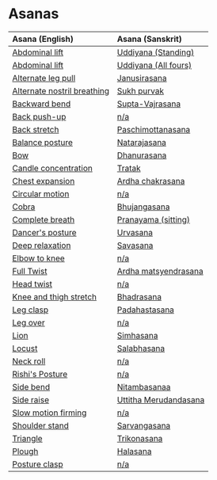 # Asanas

|                   Asana (English)                    |                     Asana (Sanskrit)                     |
|:---------------------------------------------------- |:-------------------------------------------------------- |
| [Abdominal lift](asanas/uddiyana.md)                 | [Uddiyana (Standing)](asanas/uddiyana.md)                |
| [Abdominal lift](asanas/uddiyana.md)                 | [Uddiyana (All fours)](asanas/uddiyana.md)               |
| [Alternate leg pull](asanas/janusirasana.md)         | [Janusirasana](asanas/janusirasana.md)                   |
| [Alternate nostril breathing](asanas/sukh-purvak.md) | [Sukh purvak](asanas/sukh-purvak.md)                     |
| [Backward bend](asanas/supta-vajrasana.md)           | [Supta-Vajrasana](asanas/supta-vajrasana.md)             |
| [Back push-up](asanas/back-push-up.md)               | [n/a](asanas/back-push-up.md)                            |
| [Back stretch](asanas/paschimottanasana.md)          | [Paschimottanasana](asanas/paschimottanasana.md)         |
| [Balance posture](asanas/natarajasana.md)            | [Natarajasana](asanas/natarajasana.md)                   |
| [Bow](asanas/dhanurasana.md)                         | [Dhanurasana](asanas/dhanurasana.md)                     |
| [Candle concentration](asanas/tratak.md)             | [Tratak](asanas/tratak.md)                               |
| [Chest expansion](ardha-chakrasana.md)               | [Ardha chakrasana](ardha-chakrasana.md)                  |
| [Circular motion](asanas/circular-motion.md)         | [n/a](asanas/circular-motion.md)                         |
| [Cobra](asanas/bhujangasana.md)                      | [Bhujangasana](asanas/bhujangasana.md)                   |
| [Complete breath](asanas/pranayama.md)               | [Pranayama (sitting)](asanas/pranayama.md)               |
| [Dancer's posture](asanas/urvasana.md)               | [Urvasana](asanas/urvasana.md)                           |
| [Deep relaxation](asanas/savasana.md)                | [Savasana](asanas/savasana.md)                           |
| [Elbow to knee](asanas/elbow-to-knee.md)             | [n/a](asanas/elbow-to-knee.md)                           |
| [Full Twist](asanas/asanas/ardha-matsyendrasana.md)  | [Ardha matsyendrasana](asanas/ardha-matsyendrasana.md)   |
| [Head twist](asanas/head-twist.md)                   | [n/a](asanas/head-twist.md)                              |
| [Knee and thigh stretch](asanas/bhadrasana.md)       | [Bhadrasana](asanas/bhadrasana.md)                       |
| [Leg clasp](asanas/padahastasana.md)                 | [Padahastasana](asanas/padahastasana.md)                 |
| [Leg over](asanas/leg-over.md)                       | [n/a](asanas/leg-over.md)                                |
| [Lion](asanas/simhasana.md)                          | [Simhasana](asanas/simhasana.md)                         |
| [Locust](asanas/salabhasana.md)                      | [Salabhasana](asanas/salabhasana.md)                     |
| [Neck roll](asanas/neck-roll.md)                     | [n/a](asanas/neck-roll.md)                               |
| [Rishi's Posture](asanas/rishis-posture.md)          | [n/a](asanas/rishis-posture.md)                          |
| [Side bend](asanas/nitambasana.md)                   | [Nitambasanaa](asanas/nitambasana.md)                    |
| [Side raise](asanas/uttitha-merudandasana.md)        | [Uttitha Merudandasana](asanas/uttitha-merudandasana.md) |
| [Slow motion firming](asanas/slow-motion-firming.md) | [n/a](asanas/slow-motion-firming.md)                     |
| [Shoulder stand](sarvangasana.md)                    | [Sarvangasana](sarvangasana.md)                          |
| [Triangle](asanas/trikonasana.md)                    | [Trikonasana](asanas/trikonasana.md)                     |
| [Plough](asanas/halasana.md)                         | [Halasana](asanas/halasana.md)                           |
| [Posture clasp](asanas/posture-clasp.md)             | [n/a](asanas/posture-clasp.md)                           |
